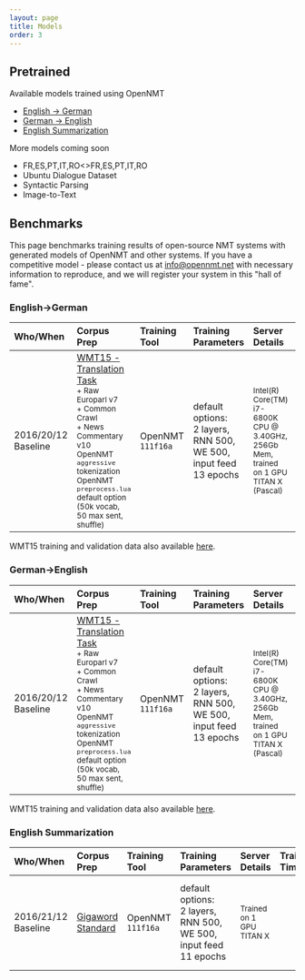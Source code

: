 ```yaml
---
layout: page
title: Models
order: 3
---
```


## Pretrained


Available models trained using OpenNMT

* [English -> German](https://s3.amazonaws.com/opennmt-models/onmt_baseline_wmt15-all.en-de_epoch13_7.19.t7)
* [German -> English](https://s3.amazonaws.com/opennmt-models/onmt_baseline_wmt15-all.de-en_epoch13_8.98.t7)
* [English Summarization](https://s3.amazonaws.com/opennmt-models/sum_model_epoch11_14.62.t7)

More models coming soon

* FR,ES,PT,IT,RO<>FR,ES,PT,IT,RO
* Ubuntu Dialogue Dataset
* Syntactic Parsing
* Image-to-Text

## Benchmarks

This page benchmarks training results of open-source NMT systems with generated models of OpenNMT and other systems.
If you have a competitive model - please contact us at info@opennmt.net with necessary information to reproduce, and we will register your system in this "hall of fame".


### English->German


| Who/When      | Corpus Prep     | Training Tool | Training Parameters | Server Details | Training Time/Memory | Scores | Model |
|:------------- |:--------------- |:-------------|:-------------------|:---------------|:-------------|:------|:-----|
| 2016/20/12<br>Baseline | [WMT15 - Translation Task](http://www.statmt.org/wmt15/translation-task.html)<br><small>+ Raw Europarl v7<br>+ Common Crawl<br>+ News Commentary v10<br>OpenNMT `aggressive` tokenization<br>OpenNMT `preprocess.lua` default option (50k vocab, 50 max sent, shuffle) | OpenNMT `111f16a` | default options:<br>2 layers, RNN 500, WE 500, input feed<br>13 epochs | <small>Intel(R) Core(TM) i7-6800K CPU @ 3.40GHz, 256Gb Mem, trained on 1 GPU TITAN X (Pascal) | 355 min/epoch, 2.5Gb GPU usage | valid newstest2013:<br>PPL: 7.19<br>newstest2014 (cleaned):<br>NIST=5.5376<br>BLEU=0.1702 | 692M [here](https://s3.amazonaws.com/opennmt-models/onmt_baseline_wmt15-all.en-de_epoch13_7.19.t7) |

WMT15 training and validation data also available [here](https://s3.amazonaws.com/opennmt-models/wmt15-de-en.tgz).

### German->English

| Who/When      | Corpus Prep     | Training Tool | Training Parameters | Server Details | Training Time/Memory | Scores | Model |
|:------------- |:--------------- |:-------------|:-------------------|:---------------|:-------------|:------|:-----|
| 2016/20/12<br>Baseline | [WMT15 - Translation Task](http://www.statmt.org/wmt15/translation-task.html)<br><small>+ Raw Europarl v7<br>+ Common Crawl<br>+ News Commentary v10<br>OpenNMT `aggressive` tokenization<br>OpenNMT `preprocess.lua` default option (50k vocab, 50 max sent, shuffle) | OpenNMT `111f16a` | default options:<br>2 layers, RNN 500, WE 500, input feed<br>13 epochs | <small>Intel(R) Core(TM) i7-6800K CPU @ 3.40GHz, 256Gb Mem, trained on 1 GPU TITAN X (Pascal) | 346 min/epoch, 2.5Gb GPU usage | valid newstest2013:<br>PPL: 8.98<br>newstest2014 (cleaned):<br>NIST=6.4531<br>BLEU=0.2067 | 692M [here](https://s3.amazonaws.com/opennmt-models/onmt_baseline_wmt15-all.de-en_epoch13_8.98.t7) |

WMT15 training and validation data also available [here](https://s3.amazonaws.com/opennmt-models/wmt15-de-en.tgz).

### English Summarization

| Who/When      | Corpus Prep     | Training Tool | Training Parameters | Server Details | Training Time/Memory | Scores | Model |
|:------------- |:--------------- |:-------------|:-------------------|:---------------|:-------------|:------|:-----|
| 2016/21/12<br>Baseline | [Gigaword Standard](https://github.com/harvardnlp/sent-summary) | OpenNMT `111f16a` | default options:<br>2 layers, RNN 500, WE 500, input feed<br>11 epochs | <small>Trained on 1 GPU TITAN X  |  | Gigaword F-Score R1: 33.13 R2: 16.09 RL: 31.00  | 572M [here](https://s3.amazonaws.com/opennmt-models/sum_model_epoch11_14.62.t7) |

